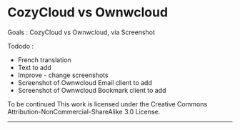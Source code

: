 CozyCloud vs Ownwcloud
==================================================================

Goals : CozyCloud vs Ownwcloud, via Screenshot

Tododo :
- French translation
- Text to add
- Improve - change screenshots
- Screenshot of Ownwcloud Email client to add
- Screenshot of Ownwcloud  Bookmark client to add

To be continued
This work is licensed under the Creative Commons Attribution-NonCommercial-ShareAlike 3.0 License.

---------------------------------------
